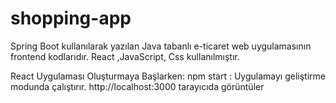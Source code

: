 
# shopping-app
Spring Boot kullanılarak yazılan Java tabanlı e-ticaret web uygulamasının frontend kodlarıdır. React ,JavaScript, Css kullanılmıştır. 

React Uygulaması Oluşturmaya Başlarken:
npm start : Uygulamayı geliştirme modunda çalıştırır. http://localhost:3000 tarayıcıda görüntüler



